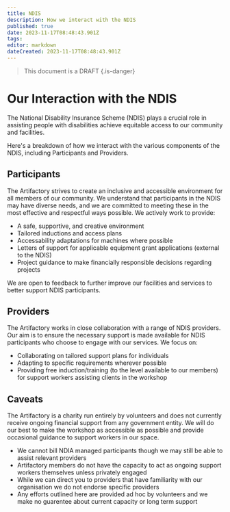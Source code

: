 ```yaml
---
title: NDIS
description: How we interact with the NDIS
published: true
date: 2023-11-17T08:48:43.901Z
tags: 
editor: markdown
dateCreated: 2023-11-17T08:48:43.901Z
---
```


> This document is a DRAFT
{.is-danger}


# Our Interaction with the NDIS

The National Disability Insurance Scheme (NDIS) plays a crucial role in assisting people with disabilities achieve equitable access to our community and facilities.

Here's a breakdown of how we interact with the various components of the NDIS, including Participants and Providers.

## Participants

The Artifactory strives to create an inclusive and accessible environment for all members of our community. We understand that participants in the NDIS may have diverse needs, and we are committed to meeting these in the most effective and respectful ways possible. We actively work to provide:

* A safe, supportive, and creative environment
* Tailored inductions and access plans
* Accessability adaptations for machines where possible
* Letters of support for applicable equipment grant applications (external to the NDIS)
* Project guidance to make financially responsible decisions regarding projects

We are open to feedback to further improve our facilities and services to better support NDIS participants.

## Providers

The Artifactory works in close collaboration with a range of NDIS providers. Our aim is to ensure the necessary support is made available for NDIS participants who choose to engage with our services. We focus on:

* Collaborating on tailored support plans for individuals
* Adapting to specific requirements wherever possible
* Providing free induction/training (to the level available to our members) for support workers assisting clients in the workshop

## Caveats

The Artifactory is a charity run entirely by volunteers and does not currently receive ongoing financial support from any government entity. We will do our best to make the workshop as accessible as possible and provide occasional guidance to support workers in our space.

* We cannot bill NDIA managed participants though we may still be able to assist relevant providers
* Artifactory members do not have the capacity to act as ongoing support workers themselves unless privately engaged
* While we can direct you to providers that have familiarity with our organisation we do not endorse specific providers
* Any efforts outlined here are provided ad hoc by volunteers and we make no guarentee about current capacity or long term support